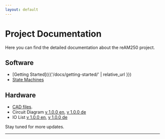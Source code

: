 ```yaml
---
layout: default
---
```


# Project Documentation

Here you can find the detailed documentation about the reAM250 project.

## Software
- [Getting Started]({{'/docs/getting-started/' | relative_url }})
- [State Machines](#)

## Hardware
- [CAD files](https://a360.co/47qc3hg).
- Circuit Diagram [v 1.0.0 en](https://github.com/DavidWenzler/reAM250/raw/main/docs/circuit_diagram_reAM250_en_v1_0_0.pdf), [v 1.0.0 de](https://github.com/DavidWenzler/reAM250/raw/main/docs/circuit_diagram_reAM250_de_v1_0_0.pdf) 
- IO List [v 1.0.0 en](https://github.com/DavidWenzler/reAM250/raw/main/docs/reAm250_IO_overview_en_v1_0_0.pdf), [v 1.0.0 de](https://github.com/DavidWenzler/reAM250/raw/main/docs/reAm250_IO_overview_de_v1_0_0.pdf) 

Stay tuned for more updates.

---